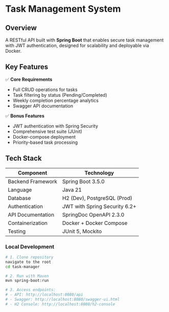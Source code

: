 # Task Management System

## Overview
A RESTful API built with **Spring Boot** that enables secure task management with JWT authentication, designed for scalability and deployable via Docker.

## Key Features
✅ **Core Requirements**
- Full CRUD operations for tasks
- Task filtering by status (Pending/Completed)
- Weekly completion percentage analytics
- Swagger API documentation

✅ **Bonus Features**
- JWT authentication with Spring Security
- Comprehensive test suite (JUnit)
- Docker-compose deployment
- Priority-based task processing

## Tech Stack
| Component               | Technology                          |
|-------------------------|-------------------------------------|
| Backend Framework       | Spring Boot 3.5.0                   |
| Language                | Java 21                             |
| Database                | H2 (Dev), PostgreSQL (Prod)         |
| Authentication          | JWT with Spring Security 6.2+       |
| API Documentation       | SpringDoc OpenAPI 2.3.0             |
| Containerization        | Docker + Docker Compose             |
| Testing                 | JUnit 5, Mockito                    |

### Local Development
```bash
# 1. Clone repository
navigate to the root
cd task-manager

# 2. Run with Maven
mvn spring-boot:run

# 3. Access endpoints:
# - API: http://localhost:8080/api
# - Swagger: http://localhost:8080/swagger-ui.html
# - H2 Console: http://localhost:8080/h2-console
